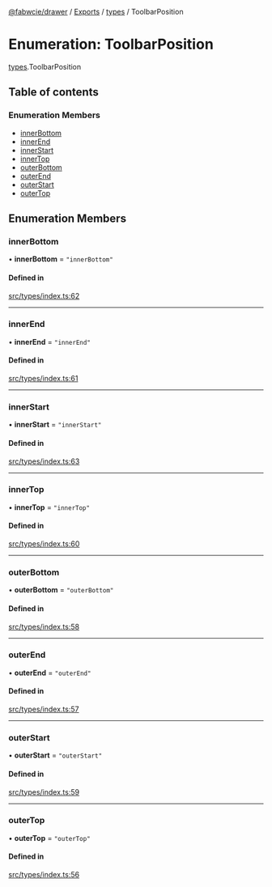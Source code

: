 [@fabwcie/drawer](../README.md) / [Exports](../modules.md) / [types](../modules/types.md) / ToolbarPosition

# Enumeration: ToolbarPosition

[types](../modules/types.md).ToolbarPosition

## Table of contents

### Enumeration Members

- [innerBottom](types.ToolbarPosition.md#innerbottom)
- [innerEnd](types.ToolbarPosition.md#innerend)
- [innerStart](types.ToolbarPosition.md#innerstart)
- [innerTop](types.ToolbarPosition.md#innertop)
- [outerBottom](types.ToolbarPosition.md#outerbottom)
- [outerEnd](types.ToolbarPosition.md#outerend)
- [outerStart](types.ToolbarPosition.md#outerstart)
- [outerTop](types.ToolbarPosition.md#outertop)

## Enumeration Members

### innerBottom

• **innerBottom** = ``"innerBottom"``

#### Defined in

[src/types/index.ts:62](https://github.com/fabwcie/drawer/blob/master/src/types/index.ts#L62)

___

### innerEnd

• **innerEnd** = ``"innerEnd"``

#### Defined in

[src/types/index.ts:61](https://github.com/fabwcie/drawer/blob/master/src/types/index.ts#L61)

___

### innerStart

• **innerStart** = ``"innerStart"``

#### Defined in

[src/types/index.ts:63](https://github.com/fabwcie/drawer/blob/master/src/types/index.ts#L63)

___

### innerTop

• **innerTop** = ``"innerTop"``

#### Defined in

[src/types/index.ts:60](https://github.com/fabwcie/drawer/blob/master/src/types/index.ts#L60)

___

### outerBottom

• **outerBottom** = ``"outerBottom"``

#### Defined in

[src/types/index.ts:58](https://github.com/fabwcie/drawer/blob/master/src/types/index.ts#L58)

___

### outerEnd

• **outerEnd** = ``"outerEnd"``

#### Defined in

[src/types/index.ts:57](https://github.com/fabwcie/drawer/blob/master/src/types/index.ts#L57)

___

### outerStart

• **outerStart** = ``"outerStart"``

#### Defined in

[src/types/index.ts:59](https://github.com/fabwcie/drawer/blob/master/src/types/index.ts#L59)

___

### outerTop

• **outerTop** = ``"outerTop"``

#### Defined in

[src/types/index.ts:56](https://github.com/fabwcie/drawer/blob/master/src/types/index.ts#L56)
